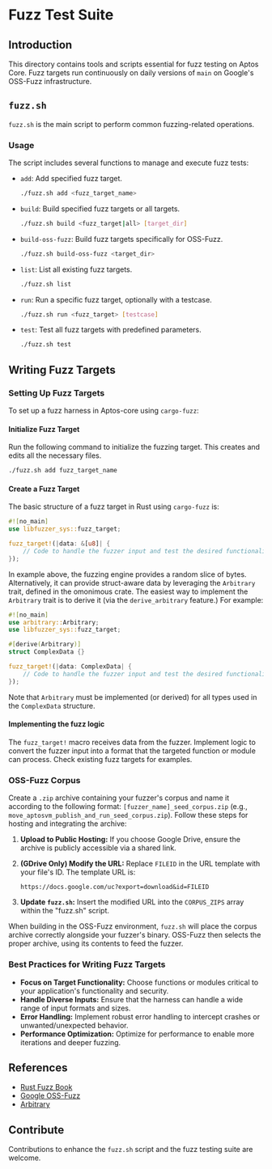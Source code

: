 # Fuzz Test Suite

## Introduction
This directory contains tools and scripts essential for fuzz testing on Aptos Core. Fuzz targets run continuously on daily versions of `main` on Google's OSS-Fuzz infrastructure.

## `fuzz.sh`
`fuzz.sh` is the main script to perform common fuzzing-related operations.

### Usage
The script includes several functions to manage and execute fuzz tests:
- `add`: Add specified fuzz target.
    ```bash
    ./fuzz.sh add <fuzz_target_name>
    ```

- `build`: Build specified fuzz targets or all targets.
    ```bash
    ./fuzz.sh build <fuzz_target|all> [target_dir]
    ```

- `build-oss-fuzz`: Build fuzz targets specifically for OSS-Fuzz.
    ```bash
    ./fuzz.sh build-oss-fuzz <target_dir>
    ```

- `list`: List all existing fuzz targets.
    ```bash
    ./fuzz.sh list
    ```
- `run`: Run a specific fuzz target, optionally with a testcase.
    ```bash
    ./fuzz.sh run <fuzz_target> [testcase]
    ```
- `test`: Test all fuzz targets with predefined parameters.
    ```bash
    ./fuzz.sh test
    ```

## Writing Fuzz Targets

### Setting Up Fuzz Targets
To set up a fuzz harness in Aptos-core using `cargo-fuzz`:
#### Initialize Fuzz Target
Run the following command to initialize the fuzzing target. This creates and edits all the necessary files.
```bash
./fuzz.sh add fuzz_target_name
   ``` 

#### Create a Fuzz Target
The basic structure of a fuzz target in Rust using `cargo-fuzz` is:
```rust
#![no_main]
use libfuzzer_sys::fuzz_target;

fuzz_target!(|data: &[u8]| {
    // Code to handle the fuzzer input and test the desired functionality
});
```

In example above, the fuzzing engine provides a random slice of bytes. Alternatively, it can provide struct-aware data by leveraging the `Arbitrary` trait, defined in the omonimous crate. The easiest way to implement the `Arbitrary` trait is to derive it (via the `derive_arbitrary` feature.) For example:

```rust
#![no_main]
use arbitrary::Arbitrary;
use libfuzzer_sys::fuzz_target;

#[derive(Arbitrary)]
struct ComplexData {}

fuzz_target!(|data: ComplexData| {
    // Code to handle the fuzzer input and test the desired functionality
});
```

Note that `Arbitrary` must be implemented (or derived) for all types used in the `ComplexData` structure.

#### Implementing the fuzz logic
The `fuzz_target!` macro receives data from the fuzzer. Implement logic to convert the fuzzer input into a format that the targeted function or module can process. Check existing fuzz targets for examples.

### OSS-Fuzz Corpus
Create a `.zip` archive containing your fuzzer's corpus and name it according to the following format: `[fuzzer_name]_seed_corpus.zip` (e.g., `move_aptosvm_publish_and_run_seed_corpus.zip`). Follow these steps for hosting and integrating the archive:

1. **Upload to Public Hosting:** If you choose Google Drive, ensure the archive is publicly accessible via a shared link.

2. **(GDrive Only) Modify the URL:** Replace `FILEID` in the URL template with your file's ID. The template URL is: 
   ```
   https://docs.google.com/uc?export=download&id=FILEID
   ```

3. **Update `fuzz.sh`:** Insert the modified URL into the `CORPUS_ZIPS` array within the "fuzz.sh" script.

When building in the OSS-Fuzz environment, `fuzz.sh` will place the corpus archive correctly alongside your fuzzer's binary. OSS-Fuzz then selects the proper archive, using its contents to feed the fuzzer.

### Best Practices for Writing Fuzz Targets
- **Focus on Target Functionality:** Choose functions or modules critical to your application's functionality and security.
- **Handle Diverse Inputs:** Ensure that the harness can handle a wide range of input formats and sizes.
- **Error Handling:** Implement robust error handling to intercept crashes or unwanted/unexpected behavior.
- **Performance Optimization:** Optimize for performance to enable more iterations and deeper fuzzing.

## References
- [Rust Fuzz Book](https://rust-fuzz.github.io/book/)
- [Google OSS-Fuzz](https://google.github.io/oss-fuzz/)
- [Arbitrary](https://docs.rs/arbitrary/latest/arbitrary/)

## Contribute
Contributions to enhance the `fuzz.sh` script and the fuzz testing suite are welcome.